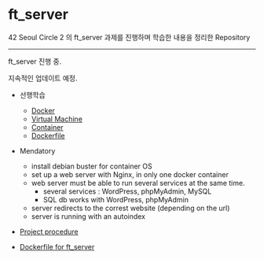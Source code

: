 # ft_server

42 Seoul Circle 2 의 ft_server 과제를 진행하며 학습한 내용을 정리한 Repository

---

ft_server 진행 중.

지속적인 업데이트 예정.

- 선행학습
  - [Docker](https://github.com/HyeonsikBae/42Seoul/blob/master/ft_server/Docker.md)
  - [Virtual Machine](https://github.com/HyeonsikBae/42Seoul/blob/master/ft_server/Virtual%20Machine.md)
  - [Container](https://github.com/HyeonsikBae/42Seoul/blob/master/ft_server/Container.md)
  - [Dockerfile]()
- Mendatory
  - install debian buster for container OS
  - set up a web server with Nginx, in only one docker container
  - web server must be able to run several services at the same time.
    - several services : WordPress, phpMyAdmin, MySQL
    - SQL db works with WordPress, phpMyAdmin
  - server redirects to the correst website (depending on the url)
  - server is running with an autoindex
- [Project procedure]()

- [Dockerfile for ft_server]()